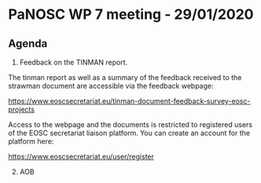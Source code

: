 PaNOSC WP 7 meeting - 29/01/2020
========================================================

Agenda
------

1. Feedback on the TINMAN report.

The tinman report as well as a summary of the feedback received to the strawman document are accessible via the feedback webpage:
 
https://www.eoscsecretariat.eu/tinman-document-feedback-survey-eosc-projects
 
Access to the webpage and the documents is restricted to registered users of the EOSC secretariat liaison platform. You can create an account for the platform here:
 
https://www.eoscsecretariat.eu/user/register

2. AOB

